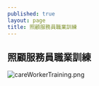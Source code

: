 ```yaml
---
published: true
layout: page
title: 照顧服務員職業訓練
---
```

## 照顧服務員職業訓練

![careWorkerTraining.png]({{site.baseurl}}/static_files/upload_images/careWorkerTraining.png)

